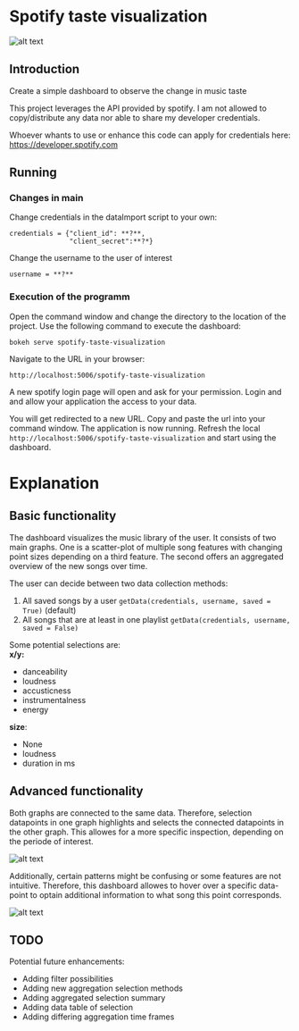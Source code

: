 # Spotify taste visualization
![alt text](https://user-images.githubusercontent.com/18704685/34679733-278631ce-f497-11e7-9ccc-0d6d54f3ced8.PNG)
## Introduction
Create a simple dashboard to observe the change in music taste

This project leverages the API provided by spotify.
I am not allowed to copy/distribute any data nor able to share my developer credentials.

Whoever whants to use or enhance this code can apply for credentials here: https://developer.spotify.com


## Running
### Changes in main
Change credentials in the dataImport script to your own:


    credentials = {"client_id": **?**,
                   "client_secret":**?*}

Change the username to the user of interest

    username = **?**

### Execution of the programm

Open the command window and change the directory to the location of the project.
Use the following command to execute the dashboard:

    bokeh serve spotify-taste-visualization
 
Navigate to the URL in your browser:

    http://localhost:5006/spotify-taste-visualization

A new spotify login page will open and ask for your permission.
Login and and allow your application the access to your data.

You will get redirected to a new URL. Copy and paste the url into your command window.
The application is now running. Refresh the local ``http://localhost:5006/spotify-taste-visualization`` and start using the dashboard.

# Explanation
## Basic functionality

The dashboard visualizes the music library of the user. It consists of two main graphs. One is a scatter-plot of multiple song features with changing point sizes depending on a third feature. The second offers an aggregated overview of the new songs over time.

The user can decide between two data collection methods:
1) All saved songs by a user  ``getData(credentials, username, saved = True)`` (default)
2) All songs that are at least in one playlist ``getData(credentials, username, saved = False)``

Some potential selections are:  
**x/y:**
- danceability
- loudness
- accusticness
- instrumentalness
- energy

**size**:
- None
- loudness
- duration in ms

## Advanced functionality
Both graphs are connected to the same data. Therefore, selection datapoints in one graph highlights and selects the connected datapoints in the other graph. This allowes for a more specific inspection, depending on the periode of interest.

![alt text](https://user-images.githubusercontent.com/18704685/34679732-276eaa40-f497-11e7-9019-3c4af382c3c0.PNG)

Additionally, certain patterns might be confusing or some features are not intuitive. Therefore, this dashboard allowes to hover over a specific data-point to optain additional information to what song this point corresponds.

![alt text](https://user-images.githubusercontent.com/18704685/34679735-279ea31c-f497-11e7-9f9b-7ac1ad88020b.PNG)

## TODO
Potential future enhancements:
- Adding filter possibilities
- Adding new aggregation selection methods
- Adding aggregated selection summary
- Adding data table of selection
- Adding differing aggregation time frames
